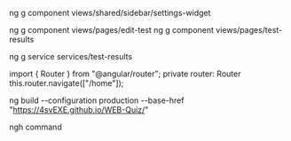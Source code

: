 
ng g component views/shared/sidebar/settings-widget

ng g component views/pages/edit-test
ng g component views/pages/test-results

ng g service services/test-results

import { Router } from "@angular/router";
private router: Router
this.router.navigate(["/home"]);



ng build --configuration production --base-href "https://4svEXE.github.io/WEB-Quiz/"

ngh command